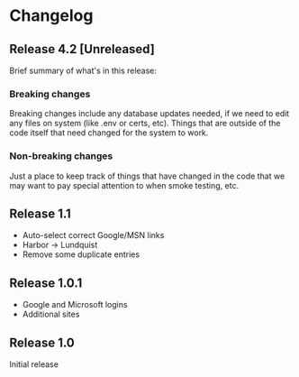 
# Changelog

## Release 4.2 [Unreleased]
Brief summary of what's in this release:

### Breaking changes

Breaking changes include any database updates needed, if we need to edit any files on system (like .env or certs, etc). Things that are outside of the code itself that need changed for the system to work.

### Non-breaking changes

Just a place to keep track of things that have changed in the code that we may want to pay special attention to when smoke testing, etc.

## Release 1.1
- Auto-select correct Google/MSN links
- Harbor -> Lundquist
- Remove some duplicate entries

## Release 1.0.1
- Google and Microsoft logins
- Additional sites

## Release 1.0
Initial release

